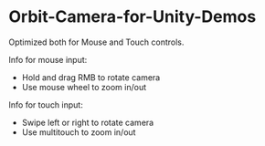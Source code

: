 # Orbit-Camera-for-Unity-Demos

Optimized both for Mouse and Touch controls.

Info for mouse input: 
- Hold and drag RMB to rotate camera
- Use mouse wheel to zoom in/out

Info for touch input:
- Swipe left or right to rotate camera
- Use multitouch to zoom in/out
